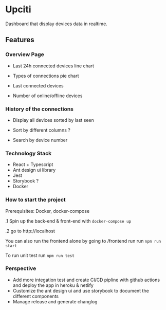 # Upciti

Dashboard that display devices data in realtime.

## Features

### Overview Page

- Last 24h connected devices line chart

- Types of connections pie chart

- Last connected devices 

- Number of online/offline devices

### History of the connections

- Display all devices sorted by last seen 

- Sort by different columns ?

- Search by device number

### Technology Stack

- React + Typescript
- Ant design ui library
- Jest
- Storybook ?
- Docker

### How to start the project

Prerequisites: Docker, docker-compose

.1 Spin up the back-end & front-end with `docker-compose up`

.2 go to http://localhost

You can also run the frontend alone by going to /frontend run run `npm run start`

To run unit test run `npm run test`

### Perspective

- Add more integation test and create CI/CD pipline with github actions and deploy the app in heroku & netlify
- Customize the ant design ui and use storybook to document the different components
- Manage release and generate changlog
